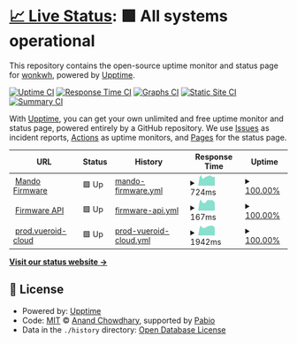 # [📈 Live Status](https://wonkwh.github.io/ncn_uptime): <!--live status--> **🟩 All systems operational**

This repository contains the open-source uptime monitor and status page for [wonkwh](https://wonkwh.github.io/), powered by [Upptime](https://github.com/upptime/upptime).

[![Uptime CI](https://github.com/ncn-mobile-team/ncn_uptime/workflows/Uptime%20CI/badge.svg)](https://github.com/wonkwh/ncn_uptime/actions?query=workflow%3A%22Uptime+CI%22)
[![Response Time CI](https://github.com/ncn-mobile-team/ncn_uptime/workflows/Response%20Time%20CI/badge.svg)](https://github.com/wonkwh/ncn_uptime/actions?query=workflow%3A%22Response+Time+CI%22)
[![Graphs CI](https://github.com/ncn-mobile-team/ncn_uptime/workflows/Graphs%20CI/badge.svg)](https://github.com/wonkwh/ncn_uptime/actions?query=workflow%3A%22Graphs+CI%22)
[![Static Site CI](https://github.com/ncn-mobile-team/ncn_uptime/workflows/Static%20Site%20CI/badge.svg)](https://github.com/wonkwh/ncn_uptime/actions?query=workflow%3A%22Static+Site+CI%22)
[![Summary CI](https://github.com/ncn-mobile-team/ncn_uptime/workflows/Summary%20CI/badge.svg)](https://github.com/wonkwh/ncn_uptime/actions?query=workflow%3A%22Summary+CI%22)

With [Upptime](https://upptime.js.org), you can get your own unlimited and free uptime monitor and status page, powered entirely by a GitHub repository. We use [Issues](https://github.com/ncn-mobile-team/ncn_uptime/issues) as incident reports, [Actions](https://github.com/ncn-mobile-team/ncn_uptime/actions) as uptime monitors, and [Pages](https://ncn-mobile-team.github.io/ncn_uptime) for the status page.

<!--start: status pages-->
<!-- This summary is generated by Upptime (https://github.com/upptime/upptime) -->
<!-- Do not edit this manually, your changes will be overwritten -->
<!-- prettier-ignore -->
| URL | Status | History | Response Time | Uptime |
| --- | ------ | ------- | ------------- | ------ |
| <img alt="" src="https://icons.duckduckgo.com/ip3/firmware.nconnect.co.kr.ico" height="13"> [Mando Firmware](http://firmware.nconnect.co.kr/login) | 🟩 Up | [mando-firmware.yml](https://github.com/NCN-Mobile-Team/ncn_uptime/commits/HEAD/history/mando-firmware.yml) | <details><summary><img alt="Response time graph" src="./graphs/mando-firmware/response-time-week.png" height="20"> 724ms</summary><br><a href="https://ncn-mobile-team.github.io/ncn_uptime/history/mando-firmware"><img alt="Response time 753" src="https://img.shields.io/endpoint?url=https%3A%2F%2Fraw.githubusercontent.com%2FNCN-Mobile-Team%2Fncn_uptime%2FHEAD%2Fapi%2Fmando-firmware%2Fresponse-time.json"></a><br><a href="https://ncn-mobile-team.github.io/ncn_uptime/history/mando-firmware"><img alt="24-hour response time 709" src="https://img.shields.io/endpoint?url=https%3A%2F%2Fraw.githubusercontent.com%2FNCN-Mobile-Team%2Fncn_uptime%2FHEAD%2Fapi%2Fmando-firmware%2Fresponse-time-day.json"></a><br><a href="https://ncn-mobile-team.github.io/ncn_uptime/history/mando-firmware"><img alt="7-day response time 724" src="https://img.shields.io/endpoint?url=https%3A%2F%2Fraw.githubusercontent.com%2FNCN-Mobile-Team%2Fncn_uptime%2FHEAD%2Fapi%2Fmando-firmware%2Fresponse-time-week.json"></a><br><a href="https://ncn-mobile-team.github.io/ncn_uptime/history/mando-firmware"><img alt="30-day response time 719" src="https://img.shields.io/endpoint?url=https%3A%2F%2Fraw.githubusercontent.com%2FNCN-Mobile-Team%2Fncn_uptime%2FHEAD%2Fapi%2Fmando-firmware%2Fresponse-time-month.json"></a><br><a href="https://ncn-mobile-team.github.io/ncn_uptime/history/mando-firmware"><img alt="1-year response time 753" src="https://img.shields.io/endpoint?url=https%3A%2F%2Fraw.githubusercontent.com%2FNCN-Mobile-Team%2Fncn_uptime%2FHEAD%2Fapi%2Fmando-firmware%2Fresponse-time-year.json"></a></details> | <details><summary><a href="https://ncn-mobile-team.github.io/ncn_uptime/history/mando-firmware">100.00%</a></summary><a href="https://ncn-mobile-team.github.io/ncn_uptime/history/mando-firmware"><img alt="All-time uptime 99.87%" src="https://img.shields.io/endpoint?url=https%3A%2F%2Fraw.githubusercontent.com%2FNCN-Mobile-Team%2Fncn_uptime%2FHEAD%2Fapi%2Fmando-firmware%2Fuptime.json"></a><br><a href="https://ncn-mobile-team.github.io/ncn_uptime/history/mando-firmware"><img alt="24-hour uptime 100.00%" src="https://img.shields.io/endpoint?url=https%3A%2F%2Fraw.githubusercontent.com%2FNCN-Mobile-Team%2Fncn_uptime%2FHEAD%2Fapi%2Fmando-firmware%2Fuptime-day.json"></a><br><a href="https://ncn-mobile-team.github.io/ncn_uptime/history/mando-firmware"><img alt="7-day uptime 100.00%" src="https://img.shields.io/endpoint?url=https%3A%2F%2Fraw.githubusercontent.com%2FNCN-Mobile-Team%2Fncn_uptime%2FHEAD%2Fapi%2Fmando-firmware%2Fuptime-week.json"></a><br><a href="https://ncn-mobile-team.github.io/ncn_uptime/history/mando-firmware"><img alt="30-day uptime 100.00%" src="https://img.shields.io/endpoint?url=https%3A%2F%2Fraw.githubusercontent.com%2FNCN-Mobile-Team%2Fncn_uptime%2FHEAD%2Fapi%2Fmando-firmware%2Fuptime-month.json"></a><br><a href="https://ncn-mobile-team.github.io/ncn_uptime/history/mando-firmware"><img alt="1-year uptime 99.87%" src="https://img.shields.io/endpoint?url=https%3A%2F%2Fraw.githubusercontent.com%2FNCN-Mobile-Team%2Fncn_uptime%2FHEAD%2Fapi%2Fmando-firmware%2Fuptime-year.json"></a></details>
| <img alt="" src="https://icons.duckduckgo.com/ip3/firmware.nconnect.co.kr.ico" height="13"> [Firmware API](http://firmware.nconnect.co.kr/api/firmware?model=Vueroid_D21-4K) | 🟩 Up | [firmware-api.yml](https://github.com/NCN-Mobile-Team/ncn_uptime/commits/HEAD/history/firmware-api.yml) | <details><summary><img alt="Response time graph" src="./graphs/firmware-api/response-time-week.png" height="20"> 167ms</summary><br><a href="https://ncn-mobile-team.github.io/ncn_uptime/history/firmware-api"><img alt="Response time 172" src="https://img.shields.io/endpoint?url=https%3A%2F%2Fraw.githubusercontent.com%2FNCN-Mobile-Team%2Fncn_uptime%2FHEAD%2Fapi%2Ffirmware-api%2Fresponse-time.json"></a><br><a href="https://ncn-mobile-team.github.io/ncn_uptime/history/firmware-api"><img alt="24-hour response time 138" src="https://img.shields.io/endpoint?url=https%3A%2F%2Fraw.githubusercontent.com%2FNCN-Mobile-Team%2Fncn_uptime%2FHEAD%2Fapi%2Ffirmware-api%2Fresponse-time-day.json"></a><br><a href="https://ncn-mobile-team.github.io/ncn_uptime/history/firmware-api"><img alt="7-day response time 167" src="https://img.shields.io/endpoint?url=https%3A%2F%2Fraw.githubusercontent.com%2FNCN-Mobile-Team%2Fncn_uptime%2FHEAD%2Fapi%2Ffirmware-api%2Fresponse-time-week.json"></a><br><a href="https://ncn-mobile-team.github.io/ncn_uptime/history/firmware-api"><img alt="30-day response time 167" src="https://img.shields.io/endpoint?url=https%3A%2F%2Fraw.githubusercontent.com%2FNCN-Mobile-Team%2Fncn_uptime%2FHEAD%2Fapi%2Ffirmware-api%2Fresponse-time-month.json"></a><br><a href="https://ncn-mobile-team.github.io/ncn_uptime/history/firmware-api"><img alt="1-year response time 172" src="https://img.shields.io/endpoint?url=https%3A%2F%2Fraw.githubusercontent.com%2FNCN-Mobile-Team%2Fncn_uptime%2FHEAD%2Fapi%2Ffirmware-api%2Fresponse-time-year.json"></a></details> | <details><summary><a href="https://ncn-mobile-team.github.io/ncn_uptime/history/firmware-api">100.00%</a></summary><a href="https://ncn-mobile-team.github.io/ncn_uptime/history/firmware-api"><img alt="All-time uptime 100.00%" src="https://img.shields.io/endpoint?url=https%3A%2F%2Fraw.githubusercontent.com%2FNCN-Mobile-Team%2Fncn_uptime%2FHEAD%2Fapi%2Ffirmware-api%2Fuptime.json"></a><br><a href="https://ncn-mobile-team.github.io/ncn_uptime/history/firmware-api"><img alt="24-hour uptime 100.00%" src="https://img.shields.io/endpoint?url=https%3A%2F%2Fraw.githubusercontent.com%2FNCN-Mobile-Team%2Fncn_uptime%2FHEAD%2Fapi%2Ffirmware-api%2Fuptime-day.json"></a><br><a href="https://ncn-mobile-team.github.io/ncn_uptime/history/firmware-api"><img alt="7-day uptime 100.00%" src="https://img.shields.io/endpoint?url=https%3A%2F%2Fraw.githubusercontent.com%2FNCN-Mobile-Team%2Fncn_uptime%2FHEAD%2Fapi%2Ffirmware-api%2Fuptime-week.json"></a><br><a href="https://ncn-mobile-team.github.io/ncn_uptime/history/firmware-api"><img alt="30-day uptime 100.00%" src="https://img.shields.io/endpoint?url=https%3A%2F%2Fraw.githubusercontent.com%2FNCN-Mobile-Team%2Fncn_uptime%2FHEAD%2Fapi%2Ffirmware-api%2Fuptime-month.json"></a><br><a href="https://ncn-mobile-team.github.io/ncn_uptime/history/firmware-api"><img alt="1-year uptime 100.00%" src="https://img.shields.io/endpoint?url=https%3A%2F%2Fraw.githubusercontent.com%2FNCN-Mobile-Team%2Fncn_uptime%2FHEAD%2Fapi%2Ffirmware-api%2Fuptime-year.json"></a></details>
| <img alt="" src="https://icons.duckduckgo.com/ip3/prod.vueroid-cloud.com.ico" height="13"> [prod.vueroid-cloud](https://prod.vueroid-cloud.com/) | 🟩 Up | [prod-vueroid-cloud.yml](https://github.com/NCN-Mobile-Team/ncn_uptime/commits/HEAD/history/prod-vueroid-cloud.yml) | <details><summary><img alt="Response time graph" src="./graphs/prod-vueroid-cloud/response-time-week.png" height="20"> 1942ms</summary><br><a href="https://ncn-mobile-team.github.io/ncn_uptime/history/prod-vueroid-cloud"><img alt="Response time 1960" src="https://img.shields.io/endpoint?url=https%3A%2F%2Fraw.githubusercontent.com%2FNCN-Mobile-Team%2Fncn_uptime%2FHEAD%2Fapi%2Fprod-vueroid-cloud%2Fresponse-time.json"></a><br><a href="https://ncn-mobile-team.github.io/ncn_uptime/history/prod-vueroid-cloud"><img alt="24-hour response time 1738" src="https://img.shields.io/endpoint?url=https%3A%2F%2Fraw.githubusercontent.com%2FNCN-Mobile-Team%2Fncn_uptime%2FHEAD%2Fapi%2Fprod-vueroid-cloud%2Fresponse-time-day.json"></a><br><a href="https://ncn-mobile-team.github.io/ncn_uptime/history/prod-vueroid-cloud"><img alt="7-day response time 1942" src="https://img.shields.io/endpoint?url=https%3A%2F%2Fraw.githubusercontent.com%2FNCN-Mobile-Team%2Fncn_uptime%2FHEAD%2Fapi%2Fprod-vueroid-cloud%2Fresponse-time-week.json"></a><br><a href="https://ncn-mobile-team.github.io/ncn_uptime/history/prod-vueroid-cloud"><img alt="30-day response time 1939" src="https://img.shields.io/endpoint?url=https%3A%2F%2Fraw.githubusercontent.com%2FNCN-Mobile-Team%2Fncn_uptime%2FHEAD%2Fapi%2Fprod-vueroid-cloud%2Fresponse-time-month.json"></a><br><a href="https://ncn-mobile-team.github.io/ncn_uptime/history/prod-vueroid-cloud"><img alt="1-year response time 1960" src="https://img.shields.io/endpoint?url=https%3A%2F%2Fraw.githubusercontent.com%2FNCN-Mobile-Team%2Fncn_uptime%2FHEAD%2Fapi%2Fprod-vueroid-cloud%2Fresponse-time-year.json"></a></details> | <details><summary><a href="https://ncn-mobile-team.github.io/ncn_uptime/history/prod-vueroid-cloud">100.00%</a></summary><a href="https://ncn-mobile-team.github.io/ncn_uptime/history/prod-vueroid-cloud"><img alt="All-time uptime 100.00%" src="https://img.shields.io/endpoint?url=https%3A%2F%2Fraw.githubusercontent.com%2FNCN-Mobile-Team%2Fncn_uptime%2FHEAD%2Fapi%2Fprod-vueroid-cloud%2Fuptime.json"></a><br><a href="https://ncn-mobile-team.github.io/ncn_uptime/history/prod-vueroid-cloud"><img alt="24-hour uptime 100.00%" src="https://img.shields.io/endpoint?url=https%3A%2F%2Fraw.githubusercontent.com%2FNCN-Mobile-Team%2Fncn_uptime%2FHEAD%2Fapi%2Fprod-vueroid-cloud%2Fuptime-day.json"></a><br><a href="https://ncn-mobile-team.github.io/ncn_uptime/history/prod-vueroid-cloud"><img alt="7-day uptime 100.00%" src="https://img.shields.io/endpoint?url=https%3A%2F%2Fraw.githubusercontent.com%2FNCN-Mobile-Team%2Fncn_uptime%2FHEAD%2Fapi%2Fprod-vueroid-cloud%2Fuptime-week.json"></a><br><a href="https://ncn-mobile-team.github.io/ncn_uptime/history/prod-vueroid-cloud"><img alt="30-day uptime 100.00%" src="https://img.shields.io/endpoint?url=https%3A%2F%2Fraw.githubusercontent.com%2FNCN-Mobile-Team%2Fncn_uptime%2FHEAD%2Fapi%2Fprod-vueroid-cloud%2Fuptime-month.json"></a><br><a href="https://ncn-mobile-team.github.io/ncn_uptime/history/prod-vueroid-cloud"><img alt="1-year uptime 100.00%" src="https://img.shields.io/endpoint?url=https%3A%2F%2Fraw.githubusercontent.com%2FNCN-Mobile-Team%2Fncn_uptime%2FHEAD%2Fapi%2Fprod-vueroid-cloud%2Fuptime-year.json"></a></details>

<!--end: status pages-->

[**Visit our status website →**](https://ncn-mobile-team.github.io/ncn_uptime)

## 📄 License

- Powered by: [Upptime](https://github.com/upptime/upptime)
- Code: [MIT](./LICENSE) © [Anand Chowdhary](https://anandchowdhary.com), supported by [Pabio](https://pabio.com)
- Data in the `./history` directory: [Open Database License](https://opendatacommons.org/licenses/odbl/1-0/)
